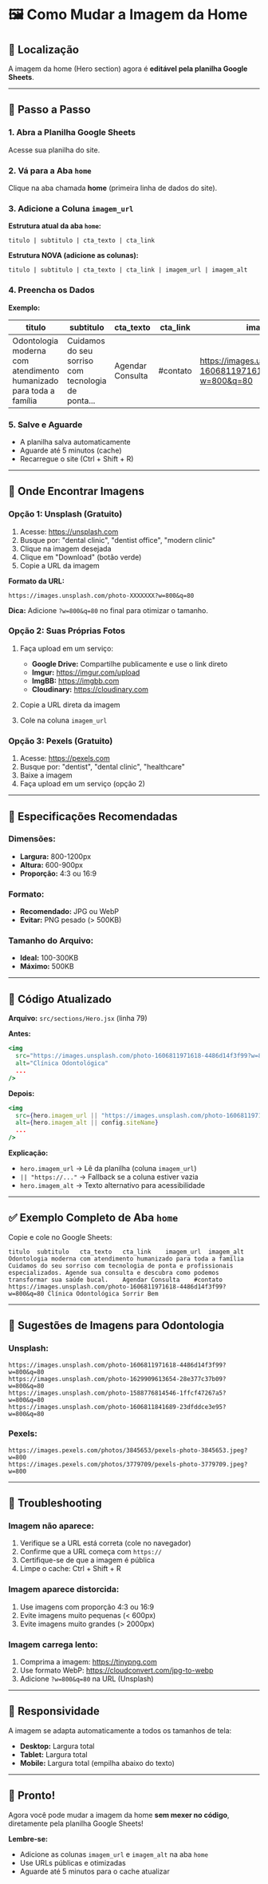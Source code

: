 # 🖼️ Como Mudar a Imagem da Home

## 📍 Localização

A imagem da home (Hero section) agora é **editável pela planilha Google Sheets**.

---

## 📝 Passo a Passo

### 1. Abra a Planilha Google Sheets

Acesse sua planilha do site.

### 2. Vá para a Aba `home`

Clique na aba chamada **home** (primeira linha de dados do site).

### 3. Adicione a Coluna `imagem_url`

**Estrutura atual da aba `home`:**
```
titulo | subtitulo | cta_texto | cta_link
```

**Estrutura NOVA (adicione as colunas):**
```
titulo | subtitulo | cta_texto | cta_link | imagem_url | imagem_alt
```

### 4. Preencha os Dados

**Exemplo:**

| titulo | subtitulo | cta_texto | cta_link | imagem_url | imagem_alt |
|--------|-----------|-----------|----------|------------|------------|
| Odontologia moderna com atendimento humanizado para toda a família | Cuidamos do seu sorriso com tecnologia de ponta... | Agendar Consulta | #contato | https://images.unsplash.com/photo-1606811971618-4486d14f3f99?w=800&q=80 | Clínica Odontológica Moderna |

### 5. Salve e Aguarde

- A planilha salva automaticamente
- Aguarde até 5 minutos (cache)
- Recarregue o site (Ctrl + Shift + R)

---

## 🎨 Onde Encontrar Imagens

### **Opção 1: Unsplash (Gratuito)**

1. Acesse: https://unsplash.com
2. Busque por: "dental clinic", "dentist office", "modern clinic"
3. Clique na imagem desejada
4. Clique em "Download" (botão verde)
5. Copie a URL da imagem

**Formato da URL:**
```
https://images.unsplash.com/photo-XXXXXXX?w=800&q=80
```

**Dica:** Adicione `?w=800&q=80` no final para otimizar o tamanho.

### **Opção 2: Suas Próprias Fotos**

1. Faça upload em um serviço:
   - **Google Drive:** Compartilhe publicamente e use o link direto
   - **Imgur:** https://imgur.com/upload
   - **ImgBB:** https://imgbb.com
   - **Cloudinary:** https://cloudinary.com

2. Copie a URL direta da imagem
3. Cole na coluna `imagem_url`

### **Opção 3: Pexels (Gratuito)**

1. Acesse: https://pexels.com
2. Busque por: "dentist", "dental clinic", "healthcare"
3. Baixe a imagem
4. Faça upload em um serviço (opção 2)

---

## 📐 Especificações Recomendadas

### **Dimensões:**
- **Largura:** 800-1200px
- **Altura:** 600-900px
- **Proporção:** 4:3 ou 16:9

### **Formato:**
- **Recomendado:** JPG ou WebP
- **Evitar:** PNG pesado (> 500KB)

### **Tamanho do Arquivo:**
- **Ideal:** 100-300KB
- **Máximo:** 500KB

---

## 🔧 Código Atualizado

**Arquivo:** `src/sections/Hero.jsx` (linha 79)

**Antes:**
```jsx
<img
  src="https://images.unsplash.com/photo-1606811971618-4486d14f3f99?w=800&q=80"
  alt="Clínica Odontológica"
  ...
/>
```

**Depois:**
```jsx
<img
  src={hero.imagem_url || "https://images.unsplash.com/photo-1606811971618-4486d14f3f99?w=800&q=80"}
  alt={hero.imagem_alt || config.siteName}
  ...
/>
```

**Explicação:**
- `hero.imagem_url` → Lê da planilha (coluna `imagem_url`)
- `|| "https://..."` → Fallback se a coluna estiver vazia
- `hero.imagem_alt` → Texto alternativo para acessibilidade

---

## ✅ Exemplo Completo de Aba `home`

Copie e cole no Google Sheets:

```tsv
titulo	subtitulo	cta_texto	cta_link	imagem_url	imagem_alt
Odontologia moderna com atendimento humanizado para toda a família	Cuidamos do seu sorriso com tecnologia de ponta e profissionais especializados. Agende sua consulta e descubra como podemos transformar sua saúde bucal.	Agendar Consulta	#contato	https://images.unsplash.com/photo-1606811971618-4486d14f3f99?w=800&q=80	Clínica Odontológica Sorrir Bem
```

---

## 🎯 Sugestões de Imagens para Odontologia

### **Unsplash:**
```
https://images.unsplash.com/photo-1606811971618-4486d14f3f99?w=800&q=80
https://images.unsplash.com/photo-1629909613654-28e377c37b09?w=800&q=80
https://images.unsplash.com/photo-1588776814546-1ffcf47267a5?w=800&q=80
https://images.unsplash.com/photo-1606811841689-23dfddce3e95?w=800&q=80
```

### **Pexels:**
```
https://images.pexels.com/photos/3845653/pexels-photo-3845653.jpeg?w=800
https://images.pexels.com/photos/3779709/pexels-photo-3779709.jpeg?w=800
```

---

## 🐛 Troubleshooting

### **Imagem não aparece:**
1. Verifique se a URL está correta (cole no navegador)
2. Confirme que a URL começa com `https://`
3. Certifique-se de que a imagem é pública
4. Limpe o cache: Ctrl + Shift + R

### **Imagem aparece distorcida:**
1. Use imagens com proporção 4:3 ou 16:9
2. Evite imagens muito pequenas (< 600px)
3. Evite imagens muito grandes (> 2000px)

### **Imagem carrega lento:**
1. Comprima a imagem: https://tinypng.com
2. Use formato WebP: https://cloudconvert.com/jpg-to-webp
3. Adicione `?w=800&q=80` na URL (Unsplash)

---

## 📱 Responsividade

A imagem se adapta automaticamente a todos os tamanhos de tela:
- **Desktop:** Largura total
- **Tablet:** Largura total
- **Mobile:** Largura total (empilha abaixo do texto)

---

## 🎉 Pronto!

Agora você pode mudar a imagem da home **sem mexer no código**, diretamente pela planilha Google Sheets!

**Lembre-se:**
- Adicione as colunas `imagem_url` e `imagem_alt` na aba `home`
- Use URLs públicas e otimizadas
- Aguarde até 5 minutos para o cache atualizar
